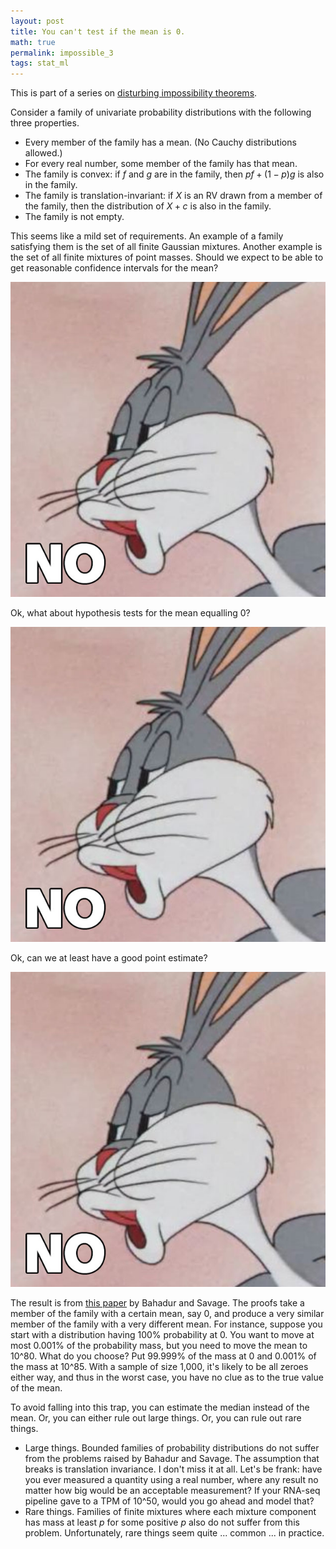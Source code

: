 ```yaml
---
layout: post
title: You can't test if the mean is 0. 
math: true
permalink: impossible_3
tags: stat_ml
---
```


This is part of a series on [disturbing impossibility theorems](impossible_0).

Consider a family of univariate probability distributions with the following three properties.

- Every member of the family has a mean. (No Cauchy distributions allowed.)
- For every real number, some member of the family has that mean.
- The family is convex: if $f$ and $g$ are in the family, then $pf + (1-p)g$ is also in the family.
- The family is translation-invariant: if $X$ is an RV drawn from a member of the family, then the distribution of $X+c$ is also in the family.
- The family is not empty.

This seems like a mild set of requirements. An example of a family satisfying them is the set of all finite Gaussian mixtures. Another example is the set of all finite mixtures of point masses. Should we expect to be able to get reasonable confidence intervals for the mean?

![The meme where Bugs Bunny smugly says "No."](images/BugsBunnyNo.jpg)

Ok, what about hypothesis tests for the mean equalling 0?

![The meme where Bugs Bunny smugly says "No."](images/BugsBunnyNo.jpg)

Ok, can we at least have a good point estimate?

![The meme where Bugs Bunny smugly says "No."](images/BugsBunnyNo.jpg)

The result is from [this paper](https://projecteuclid.org/journals/annals-of-mathematical-statistics/volume-27/issue-4/The-Nonexistence-of-Certain-Statistical-Procedures-in-Nonparametric-Problems/10.1214/aoms/1177728077.full) by Bahadur and Savage. The proofs take a member of the family with a certain mean, say 0, and produce a very similar member of the family with a very different mean. For instance, suppose you start with a distribution having 100% probability at 0. You want to move at most 0.001% of the probability mass, but you need to move the mean to 10^80. What do you choose? Put 99.999% of the mass at 0 and 0.001% of the mass at 10^85. With a sample of size 1,000, it's likely to be all zeroes either way, and thus in the worst case, you have no clue as to the true value of the mean.

To avoid falling into this trap, you can estimate the median instead of the mean. Or, you can either rule out large things. Or, you can rule out rare things. 

- Large things. Bounded families of probability distributions do not suffer from the problems raised by Bahadur and Savage. The assumption that breaks is translation invariance. I don't miss it at all. Let's be frank: have you ever measured a quantity using a real number, where any result no matter how big would be an acceptable measurement? If your RNA-seq pipeline gave to a TPM of 10^50, would you go ahead and model that? 
- Rare things. Families of finite mixtures where each mixture component has mass at least $p$ for some positive $p$ also do not suffer from this problem. Unfortunately, rare things seem quite ... common ... in practice. 
